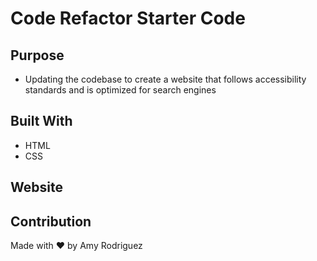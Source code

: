 # Code Refactor Starter Code

## Purpose

* Updating the codebase to create a website that follows accessibility standards and is optimized for search engines

## Built With
* HTML
* CSS

## Website

## Contribution
Made with ❤️ by Amy Rodriguez



